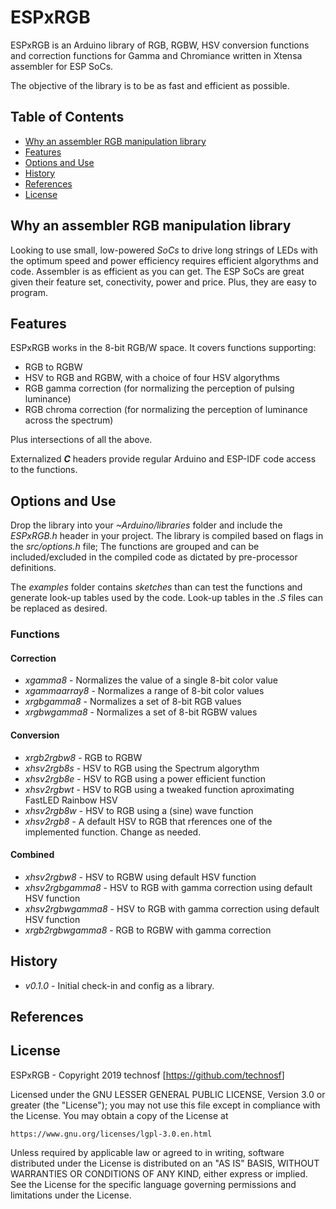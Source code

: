 # ESPxRGB

ESPxRGB is an Arduino library of RGB, RGBW, HSV conversion functions and correction functions for Gamma and Chromiance written in Xtensa assembler for ESP SoCs.

The objective of the library is to be as fast and efficient as possible.

## Table of Contents  

- [Why an assembler RGB manipulation library](#why-an-assembler-rgb-manipulation-library)
- [Features](#features)
- [Options and Use](#options-and-use)
- [History](#history)
- [References](#references)
- [License](#license)

## Why an assembler RGB manipulation library

Looking to use small, low-powered _SoCs_ to drive long strings of LEDs with the optimum speed and power efficiency requires efficient algorythms and code. Assembler is as efficient as you can get. The ESP SoCs are great given their feature set, conectivity, power and price. Plus, they are easy to program.

## Features

ESPxRGB works in the 8-bit RGB/W space. It covers functions supporting:

* RGB to RGBW
* HSV to RGB and RGBW, with a choice of four HSV algorythms
* RGB gamma correction (for normalizing the perception of pulsing luminance)
* RGB chroma correction (for normalizing the perception of luminance across the spectrum)

Plus intersections of all the above.

Externalized _**C**_ headers provide regular Arduino and ESP-IDF code access to the functions.

## Options and Use

Drop the library into your *~Arduino/libraries* folder and include the *ESPxRGB.h* header in your project.
The library is compiled based on flags in the *src/options.h* file; The functions are grouped and can be included/excluded in the compiled code as dictated by pre-processor definitions.

The *examples* folder contains *sketches* than can test the functions and generate look-up tables used by the code. Look-up tables in the _*.S*_ files can be replaced as desired.

### Functions

#### Correction

* _xgamma8_  - Normalizes the value of a single 8-bit color value
* _xgammaarray8_  - Normalizes a range of 8-bit color values
* _xrgbgamma8_  - Normalizes a set of 8-bit RGB values
* _xrgbwgamma8_  - Normalizes a set of 8-bit RGBW values

#### Conversion

* _xrgb2rgbw8_  - RGB to RGBW
* _xhsv2rgb8s_  - HSV to RGB using the Spectrum algorythm
* _xhsv2rgb8e_  - HSV to RGB using a power efficient function
* _xhsv2rgbwt_  - HSV to RGB using a tweaked function aproximating FastLED Rainbow HSV
* _xhsv2rgb8w_  - HSV to RGB using a (sine) wave function
* _xhsv2rgb8_  - A default HSV to RGB that rferences one of the implemented function. Change as needed.

#### Combined

* _xhsv2rgbw8_      - HSV to RGBW using default HSV function
* _xhsv2rgbgamma8_   - HSV to RGB with gamma correction using default HSV function
* _xhsv2rgbwgamma8_  - HSV to RGB with gamma correction using default HSV function
* _xrgb2rgbwgamma8_  - RGB to RGBW with gamma correction

## History

* _v0.1.0_  - Initial check-in and config as a library.

## References

## License

ESPxRGB - Copyright 2019 technosf [<https://github.com/technosf>]

Licensed under the GNU LESSER GENERAL PUBLIC LICENSE, Version 3.0 or greater (the "License");
you may not use this file except in compliance with the License.
You may obtain a copy of the License at

    https://www.gnu.org/licenses/lgpl-3.0.en.html

Unless required by applicable law or agreed to in writing, software
distributed under the License is distributed on an "AS IS" BASIS,
WITHOUT WARRANTIES OR CONDITIONS OF ANY KIND, either express or implied.
See the License for the specific language governing permissions and
limitations under the License.
